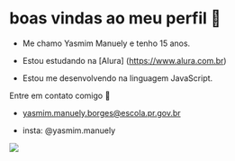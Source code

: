 
# boas vindas ao meu perfil 💓

- Me chamo Yasmim Manuely e tenho 15 anos.

- Estou estudando na [Alura] (https://www.alura.com.br)

- Estou me desenvolvendo na linguagem JavaScript.

Entre em contato comigo 🤙

- yasmim.manuely.borges@escola.pr.gov.br

- insta: @yasmim.manuely

![](https://media.tenor.com/6LOhT7zzKpQAAAAC/universe-galaxy.gif)

